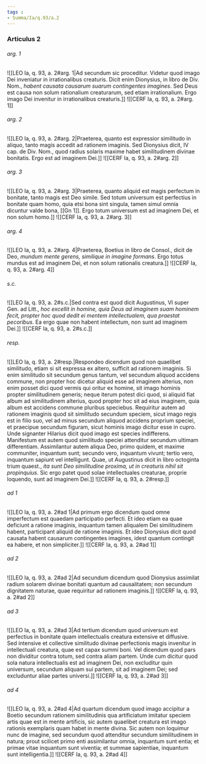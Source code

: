 ```yaml
---
tags : 
- Summa/Ia/q.93/a.2
---
```


### Articulus 2

###### arg. 1
![[LEO Ia, q. 93, a. 2#arg. 1|Ad secundum sic proceditur. Videtur quod imago Dei inveniatur in irrationalibus creaturis. Dicit enim Dionysius, in libro de Div. Nom., *habent causata causarum suarum contingentes imagines*. Sed Deus est causa non solum rationalium creaturarum, sed etiam irrationalium. Ergo imago Dei invenitur in irrationalibus creaturis.]]
![[CERF Ia, q. 93, a. 2#arg. 1]]

###### arg. 2
![[LEO Ia, q. 93, a. 2#arg. 2|Praeterea, quanto est expressior similitudo in aliquo, tanto magis accedit ad rationem imaginis. Sed Dionysius dicit, IV cap. de Div. Nom., quod radius solaris maxime habet similitudinem divinae bonitatis. Ergo est ad imaginem Dei.]]
![[CERF Ia, q. 93, a. 2#arg. 2]]

###### arg. 3
![[LEO Ia, q. 93, a. 2#arg. 3|Praeterea, quanto aliquid est magis perfectum in bonitate, tanto magis est Deo simile. Sed totum universum est perfectius in bonitate quam homo, quia etsi bona sint singula, tamen simul omnia dicuntur valde bona, [[Gn 1]]. Ergo totum universum est ad imaginem Dei, et non solum homo.]]
![[CERF Ia, q. 93, a. 2#arg. 3]]

###### arg. 4
![[LEO Ia, q. 93, a. 2#arg. 4|Praeterea, Boetius in libro de Consol., dicit de Deo, *mundum mente gerens, similique in imagine formans*. Ergo totus mundus est ad imaginem Dei, et non solum rationalis creatura.]]
![[CERF Ia, q. 93, a. 2#arg. 4]]

###### s.c.
![[LEO Ia, q. 93, a. 2#s.c.|Sed contra est quod dicit Augustinus, VI super Gen. ad Litt., *hoc excellit in homine, quia Deus ad imaginem suam hominem fecit, propter hoc quod dedit ei mentem intellectualem, qua praestat pecoribus*. Ea ergo quae non habent intellectum, non sunt ad imaginem Dei.]]
![[CERF Ia, q. 93, a. 2#s.c.]]

###### resp.
![[LEO Ia, q. 93, a. 2#resp.|Respondeo dicendum quod non quaelibet similitudo, etiam si sit expressa ex altero, sufficit ad rationem imaginis. Si enim similitudo sit secundum genus tantum, vel secundum aliquod accidens commune, non propter hoc dicetur aliquid esse ad imaginem alterius, non enim posset dici quod vermis qui oritur ex homine, sit imago hominis propter similitudinem generis; neque iterum potest dici quod, si aliquid fiat album ad similitudinem alterius, quod propter hoc sit ad eius imaginem, quia album est accidens commune pluribus speciebus. Requiritur autem ad rationem imaginis quod sit similitudo secundum speciem, sicut imago regis est in filio suo, vel ad minus secundum aliquod accidens proprium speciei, et praecipue secundum figuram, sicut hominis imago dicitur esse in cupro. Unde signanter Hilarius dicit quod imago est species indifferens. Manifestum est autem quod similitudo speciei attenditur secundum ultimam differentiam. Assimilantur autem aliqua Deo, primo quidem, et maxime communiter, inquantum sunt; secundo vero, inquantum vivunt; tertio vero, inquantum sapiunt vel intelligunt. Quae, ut Augustinus dicit in libro octoginta trium quaest., *ita sunt Deo similitudine proxima, ut in creaturis nihil sit propinquius*. Sic ergo patet quod solae intellectuales creaturae, proprie loquendo, sunt ad imaginem Dei.]]
![[CERF Ia, q. 93, a. 2#resp.]]

###### ad 1
![[LEO Ia, q. 93, a. 2#ad 1|Ad primum ergo dicendum quod omne imperfectum est quaedam participatio perfecti. Et ideo etiam ea quae deficiunt a ratione imaginis, inquantum tamen aliqualem Dei similitudinem habent, participant aliquid de ratione imaginis. Et ideo Dionysius dicit quod causata habent causarum contingentes imagines, idest quantum contingit ea habere, et non simpliciter.]]
![[CERF Ia, q. 93, a. 2#ad 1]]

###### ad 2
![[LEO Ia, q. 93, a. 2#ad 2|Ad secundum dicendum quod Dionysius assimilat radium solarem divinae bonitati quantum ad causalitatem; non secundum dignitatem naturae, quae requiritur ad rationem imaginis.]]
![[CERF Ia, q. 93, a. 2#ad 2]]

###### ad 3
![[LEO Ia, q. 93, a. 2#ad 3|Ad tertium dicendum quod universum est perfectius in bonitate quam intellectualis creatura extensive et diffusive. Sed intensive et collective similitudo divinae perfectionis magis invenitur in intellectuali creatura, quae est capax summi boni. Vel dicendum quod pars non dividitur contra totum, sed contra aliam partem. Unde cum dicitur quod sola natura intellectualis est ad imaginem Dei, non excluditur quin universum, secundum aliquam sui partem, sit ad imaginem Dei; sed excluduntur aliae partes universi.]]
![[CERF Ia, q. 93, a. 2#ad 3]]

###### ad 4
![[LEO Ia, q. 93, a. 2#ad 4|Ad quartum dicendum quod imago accipitur a Boetio secundum rationem similitudinis qua artificiatum imitatur speciem artis quae est in mente artificis, sic autem quaelibet creatura est imago rationis exemplaris quam habet in mente divina. Sic autem non loquimur nunc de imagine, sed secundum quod attenditur secundum similitudinem in natura; prout scilicet primo enti assimilantur omnia, inquantum sunt entia; et primae vitae inquantum sunt viventia; et summae sapientiae, inquantum sunt intelligentia.]]
![[CERF Ia, q. 93, a. 2#ad 4]]

